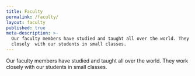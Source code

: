 ```yaml
---
title: Faculty
permalink: /faculty/
layout: faculty
published: true
meta-description: >-
  Our faculty members have studied and taught all over the world. They work
  closely  with our students in small classes.
---
```

Our faculty members have studied and taught all over the world. They work closely with our students in small classes.

